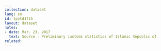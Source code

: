 ```yaml
---
collection: dataset
lang: en
id: tpotd1715
layout: dataset
notes: 
- date: Mar. 23, 2017
  text: Source - Preliminary customs statistics of Islamic Republic of Iran <br/> Tables of quantitative targeted imports are not available in the fifth program.
related:
---
```

